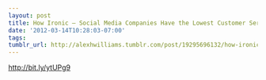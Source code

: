 ```yaml
---
layout: post
title: How Ironic – Social Media Companies Have the Lowest Customer Service Rankings
date: '2012-03-14T10:28:03-07:00'
tags: 
tumblr_url: http://alexhwilliams.tumblr.com/post/19295696132/how-ironic-social-media-companies-have-the-lowest
---
```

<p><a href="http://bit.ly/ytUPg9">http://bit.ly/ytUPg9</a></p>
